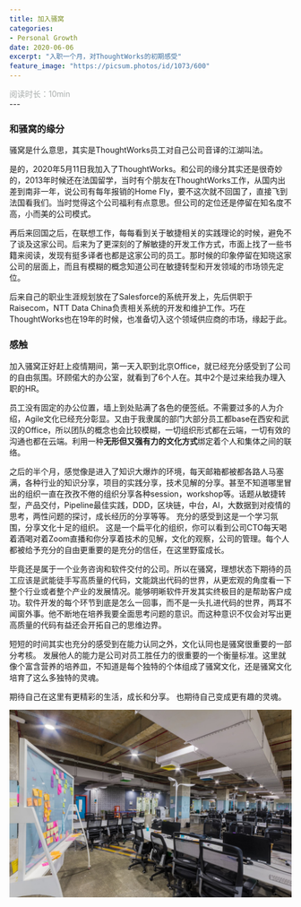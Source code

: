 ```yaml
---
title: 加入骚窝
categories:
- Personal Growth
date: 2020-06-06
excerpt: "入职一个月，对ThoughtWorks的初期感受"
feature_image: "https://picsum.photos/id/1073/600"
---
```

<div id="阅读时长10min" style="color:rgb(168,173,172)">阅读时长：10min</div>
---

### 和骚窝的缘分

骚窝是什么意思，其实是ThoughtWorks员工对自己公司音译的江湖叫法。

是的，2020年5月11日我加入了ThoughtWorks。和公司的缘分其实还是很奇妙的，2013年时候还在法国留学，当时有个朋友在ThoughtWorks工作，从国内出差到南非一年，说公司有每年报销的Home Fly，要不这次就不回国了，直接飞到法国看我们。当时觉得这个公司福利有点意思。但公司的定位还是停留在知名度不高，小而美的公司模式。

再后来回国之后，在联想工作，每每看到关于敏捷相关的实践理论的时候，避免不了谈及这家公司。后来为了更深刻的了解敏捷的开发工作方式，市面上找了一些书籍来阅读，发现有挺多译者也都是这家公司的员工。那时候的印象停留在知晓这家公司的层面上，而且有模糊的概念知道公司在敏捷转型和开发领域的市场领先定位。

后来自己的职业生涯规划放在了Salesforce的系统开发上，先后供职于Raisecom，NTT Data China负责相关系统的开发和维护工作。巧在ThoughtWorks也在19年的时候，也准备切入这个领域供应商的市场，缘起于此。

### 感触

加入骚窝正好赶上疫情期间，第一天入职到北京Office，就已经充分感受到了公司的自由氛围。环顾偌大的办公室，就看到了6个人在。其中2个是过来给我办理入职的HR。

员工没有固定的办公位置，墙上到处贴满了各色的便签纸。不需要过多的人为介绍，Agile文化已经充分彰显。又由于我隶属的部门大部分员工都base在西安和武汉的Office，所以团队的概念也会比较模糊，一切组织形式都在云端，一切有效的沟通也都在云端。利用一种**无形但又强有力的文化方式**绑定着个人和集体之间的联络。

之后的半个月，感觉像是进入了知识大爆炸的环境，每天邮箱都被都各路人马塞满，各种行业的知识分享，项目的实践分享，技术见解的分享。甚至不知道哪里冒出的组织一直在孜孜不倦的组织分享各种session，workshop等。话题从敏捷转型，产品交付，Pipeline最佳实践，DDD，区块链，中台，AI，大数据到对疫情的思考，两性问题的探讨，成长经历的分享等等。
充分的感受到这是一个学习氛围，分享文化十足的组织。
这是一个扁平化的组织，你可以看到公司CTO每天喝着酒喝对着Zoom直播和你分享着技术的见解，文化的观察，公司的管理。每个人都被给予充分的自由更重要的是充分的信任，在这里野蛮成长。

毕竟还是属于一个业务咨询和软件交付的公司。所以在骚窝，理想状态下期待的员工应该是武能徒手写高质量的代码，文能跳出代码的世界，从更宏观的角度看一下整个行业或者整个产业的发展情况。能够明晰软件开发其实终极目的是帮助客户成功。软件开发的每个环节到底是怎么一回事，而不是一头扎进代码的世界，两耳不闻窗外事。他不断地在培养我要全面思考问题的意识。而这种意识不仅会对写出更高质量的代码有益还会开拓自己的思维边界。

短短的时间其实也充分的感受到在能力认同之外，文化认同也是骚窝很重要的一部分考核。
发展他人的能力是公司对员工胜任力的很重要的一个衡量标准。这里就像个富含营养的培养皿，不知道是每个独特的个体组成了骚窝文化，还是骚窝文化培育了这么多独特的灵魂。

期待自己在这里有更精彩的生活，成长和分享。
也期待自己变成更有趣的灵魂。

![office](/assets/thoughtworks/office.jpg "Office")




                            